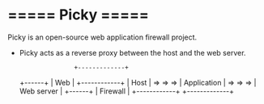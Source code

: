 #                ===== Picky =====          
Picky is an open-source web application firewall project.

* Picky acts as a reverse proxy between the host and the web server.

                     +-------------+
   +------+          |    Web      |          +------------+
   | Host | => => => | Application | => => => | Web server |
   +------+          |  Firewall   |          +------------+
                     +-------------+
